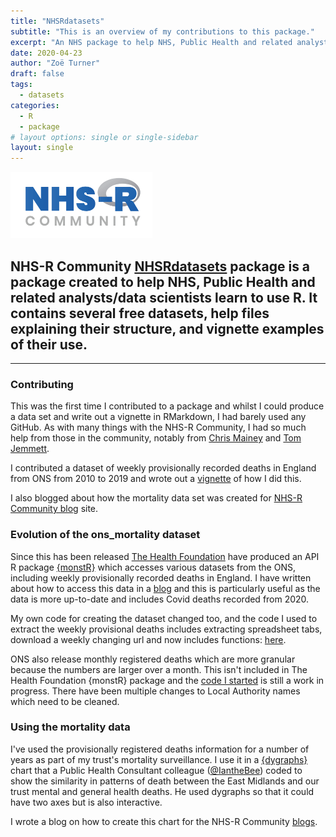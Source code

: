 ```yaml
---
title: "NHSRdatasets"
subtitle: "This is an overview of my contributions to this package."
excerpt: "An NHS package to help NHS, Public Health and related analysts/data scientists learn to use R"
date: 2020-04-23
author: "Zoë Turner"
draft: false
tags:
  - datasets
categories:
  - R
  - package
# layout options: single or single-sidebar
layout: single
---
```


![NHS-R Community](NHSRLogo.png)

## NHS-R Community [NHSRdatasets](https://github.com/nhs-r-community/NHSRdatasets) package is a package created to help NHS, Public Health and related analysts/data scientists learn to use R. It contains several free datasets, help files explaining their structure, and vignette examples of their use. 
---

### Contributing

This was the first time I contributed to a package and whilst I could produce a data set and write out a vignette in RMarkdown, I had barely used any GitHub. As with many things with the NHS-R Community, I had so much help from those in the community, notably from [Chris Mainey](https://www.mainard.co.uk/) and [Tom Jemmett](https://nhsrcommunity.com/blog/author/tomj/). 

I contributed a dataset of weekly provisionally recorded deaths in England from ONS from 2010 to 2019 and wrote out a [vignette](https://cran.r-project.org/web/packages/NHSRdatasets/vignettes/ons_mortality.html) of how I did this.

I also blogged about how the mortality data set was created for [NHS-R Community blog](https://nhsrcommunity.com/blog/format-ons-spreadsheet/) site.

### Evolution of the ons_mortality dataset

Since this has been released [The Health Foundation](https://www.health.org.uk/) have produced an API R package [{monstR}](https://github.com/HFAnalyticsLab/monstR) which accesses various datasets from the ONS, including weekly provisionally recorded deaths in England. I have written about how to access this data in a [blog](https://lextuga007.github.io/PhilosopherAnalyst/posts/2021-02-08-using-monstr-package/) and this is particularly useful as the data is more up-to-date and includes Covid deaths recorded from 2020.

My own code for creating the dataset changed too, and the code I used to extract the weekly provisional deaths includes extracting spreadsheet tabs, download a weekly changing url and now includes functions: [here](https://github.com/CDU-data-science-team/ONSDataCleansing/blob/master/R/mortality_ONS_2020.R). 

ONS also release monthly registered deaths which are more granular because the numbers are larger over a month. This isn't included in The Health Foundation {monstR} package and the [code I started](https://github.com/CDU-data-science-team/ONSDataCleansing/blob/master/R/mortalityMonthlyONS.R) is still a work in progress. There have been multiple changes to Local Authority names which need to be cleaned.  

### Using the mortality data

I've used the provisionally registered deaths information for a number of years as part of my trust's mortality surveillance. I use it in a [{dygraphs}](https://github.com/rstudio/dygraphs) chart that a Public Health Consultant colleague ([@IantheBee](https://twitter.com/IantheBee)) coded to show the similarity in patterns of death between the East Midlands and our trust mental and general health deaths. He used dygraphs so that it could have two axes but is also interactive. 

I wrote a blog on how to create this chart for the NHS-R Community [blogs](https://nhsrcommunity.com/blog/dygraphs/).
